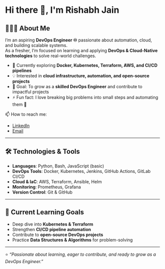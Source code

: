 # Hi there 👋, I'm Rishabh Jain  

## 🧑🏻‍💻 About Me  
I’m an aspiring **DevOps Engineer ♾️** passionate about automation, cloud, and building scalable systems.  
As a fresher, I’m focused on learning and applying **DevOps & Cloud-Native technologies** to solve real-world challenges.  

- 🌱 Currently exploring **Docker, Kubernetes, Terraform, AWS, and CI/CD pipelines**  
- 💡 Interested in **cloud infrastructure, automation, and open-source projects**  
- 🎯 Goal: To grow as a **skilled DevOps Engineer** and contribute to impactful projects  
- ⚡ Fun fact: I love breaking big problems into small steps and automating them 🚀  

📫 How to reach me:  
- [LinkedIn](https://www.linkedin.com/in/rishabh-jain-a022a9329/)  
- [Email](mailto:uimrj45@gmail.com)  

---

## 🛠️ Technologies & Tools  
- **Languages**: Python, Bash, JavaScript (basic)  
- **DevOps Tools**: Docker, Kubernetes, Jenkins, GitHub Actions, GitLab CI/CD  
- **Cloud & IaC**: AWS, Terraform, Ansible, Helm  
- **Monitoring**: Prometheus, Grafana  
- **Version Control**: Git & GitHub  

---

## 🌱 Current Learning Goals  
- Deep dive into **Kubernetes & Terraform**  
- Strengthen **CI/CD pipeline automation**  
- Contribute to **open-source DevOps projects**  
- Practice **Data Structures & Algorithms** for problem-solving  

---

⭐️ *“Passionate about learning, eager to contribute, and ready to grow as a DevOps Engineer.”*  
